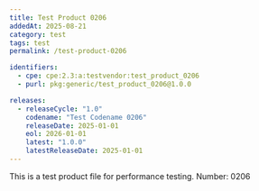 ```yaml
---
title: Test Product 0206
addedAt: 2025-08-21
category: test
tags: test
permalink: /test-product-0206

identifiers:
  - cpe: cpe:2.3:a:testvendor:test_product_0206
  - purl: pkg:generic/test_product_0206@1.0.0

releases:
  - releaseCycle: "1.0"
    codename: "Test Codename 0206"
    releaseDate: 2025-01-01
    eol: 2026-01-01
    latest: "1.0.0"
    latestReleaseDate: 2025-01-01
---
```


This is a test product file for performance testing. Number: 0206
